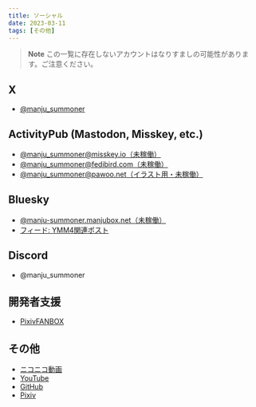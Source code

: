 ```yaml
---
title: ソーシャル
date: 2023-03-11
tags: [その他]
---
```


> **Note**
> この一覧に存在しないアカウントはなりすましの可能性があります。ご注意ください。  

## X
- [@manju_summoner](https://x.com/manju_summoner)

## ActivityPub (Mastodon, Misskey, etc.)
- [@manju_summoner@misskey.io（未稼働）](https://misskey.io/@manju_summoner)
- [@manju_summoner@fedibird.com（未稼働）](https://fedibird.com/@manju_summoner)
- [@manju_summoner@pawoo.net（イラスト用・未稼働）](https://pawoo.net/@manju_summoner)

## Bluesky
- [@manju-summoner.manjubox.net（未稼働）](https://bsky.app/profile/manju-summoner.manjubox.net)
- [フィード: YMM4関連ポスト](https://bsky.app/profile/did:plc:qxjqpgxkjcwza2sbrglegqaw/feed/aaaigudgyewge)

## Discord
- @manju_summoner

## 開発者支援
- [PixivFANBOX](https://manju-summoner.fanbox.cc/)

## その他
- [ニコニコ動画](https://www.nicovideo.jp/user/43554)
- [YouTube](https://www.youtube.com/@manju_summoner)
- [GitHub](https://github.com/manju-summoner)
- [Pixiv](https://www.pixiv.net/users/586643)